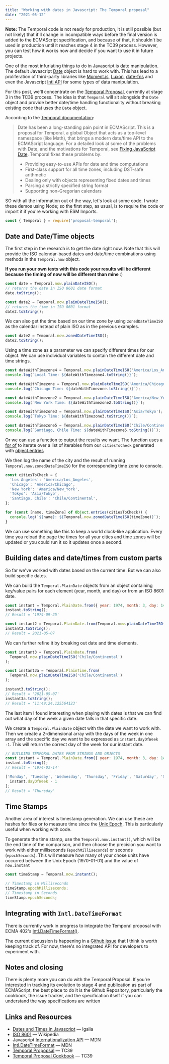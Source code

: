 ```yaml
---
title: "Working with dates in Javascript: The Temporal proposal"
date: "2021-05-12"
---
```


**Note:** The Temporal code is not ready for production, it is still possible (but not likely) that it'll change in incompatible ways before the final version is added to the ECMAScript specification, and because of that, it shouldn't be used in production until it reaches stage 4 in the TC39 process. However, you can test how it works now and decide if you want to use it in future projects.

One of the most infuriating things to do in Javascript is date manipulation. The default Javascript [Date](https://developer.mozilla.org/en-US/docs/Web/JavaScript/Reference/Global_Objects/Date) object is hard to work with. This has lead to a proliferation of third-party libraries like [Moment.js](https://momentjs.com/), [Luxon](https://moment.github.io/luxon/), [date-fns](https://date-fns.org/) and even the Javascript [Intl API](https://developer.mozilla.org/en-US/docs/Web/JavaScript/Reference/Global_Objects/Intl) for some types of data manipulation.

For this post, we'll concentrate on the [Temporal Proposal](https://tc39.es/proposal-temporal/docs/#Temporal-TimeZone), currently at stage 3 in the TC39 process. The idea is that `Temporal` will sit alongside the `Date` object and provide better date/time handling functionality without breaking existing code that uses the `Date` object.

According to the [Temporal documentation](https://tc39.es/proposal-temporal/docs/):

> Date has been a long-standing pain point in ECMAScript. This is a proposal for Temporal, a global Object that acts as a top-level namespace (like Math), that brings a modern date/time API to the ECMAScript language. For a detailed look at some of the problems with Date, and the motivations for Temporal, see [Fixing JavaScript Date](https://maggiepint.com/2017/04/09/fixing-javascript-date-getting-started/). Temporal fixes these problems by:
> 
> - Providing easy-to-use APIs for date and time computations
> - First-class support for all time zones, including DST-safe arithmetic
> - Dealing only with objects representing fixed dates and times
> - Parsing a strictly specified string format
> - Supporting non-Gregorian calendars

SO with all the information out of the way, let's look at some code. I wrote these demos using Node; so the first step, as usual, is to require the code or import it if you're working with ESM Imports.

```js
const { Temporal } = require('proposal-temporal');
```

## Date and Date/Time objects

The first step in the research is to get the date right now. Note that this will provide the ISO calendar-based dates and date/time combinations using methods in the `Temporal.now` object.

**If you run your own tests with this code your results will be different because the timing of now will be different than mine** :)

```js
const date = Temporal.now.plainDateISO();
// returns the date in ISO 8601 date format
date.toString(); 

const date2 = Temporal.now.plainDateTimeISO();
// returns the time in ISO 8601 format
date2.toString();
```

We can also get the time based on our time zone by using `zonedDateTimeISO` as the calendar instead of plain ISO as in the previous examples.

```js
const date2 = Temporal.now.zonedDateTimeISO();
date2.toString();
```

Using a time zone as a parameter we can specify different times for our object. We can use individual variables to contain the different date and time strings.

```js
const dateWithTimezone4 = Temporal.now.plainDateTimeISO('America/Los_Angeles');
console.log(`Local Time: ${dateWithTimezone4.toString()}`);

const dateWithTimezone = Temporal.now.plainDateTimeISO('America/Chicago');
console.log(`Chicago Time: ${dateWithTimezone.toString()}`);

const dateWithTimezone2 = Temporal.now.plainDateTimeISO('America/New_York');
console.log(`New York Time: ${dateWithTimezone2.toString()}`);

const dateWithTimezone3 = Temporal.now.plainDateTimeISO('Asia/Tokyo');
console.log(`Tokyo Time: ${dateWithTimezone3.toString()}`);

const dateWithTimezone5 = Temporal.now.plainDateTimeISO('Chile/Continental');
console.log(`Santiago, Chile Time: ${dateWithTimezone5.toString()}`);
```

Or we can use a function to output the results we want. The function uses a [for of](https://developer.mozilla.org/en-US/docs/Web/JavaScript/Reference/Statements/for...of) to iterate over a list of iterables from our `citiesToCheck` generated with [object.entries](https://developer.mozilla.org/en-US/docs/Web/JavaScript/Reference/Global_Objects/Object/entries)

We then log the name of the city and the result of running `Temporal.now.zonedDateTimeISO` for the corresponding time zone to console.

```js
const citiesToCheck = {
  'Los Angeles': 'America/Los_Angeles',
  'Chicago': 'America/Chicago',
  'New York': 'America/New_York',
  'Tokyo': 'Asia/Tokyo',
  'Santiago, Chile': 'Chile/Continental',
};

for (const [name, timeZone] of Object.entries(citiesToCheck)) {
  console.log(`${name}: ${Temporal.now.zonedDateTimeISO(timeZone)}`);
}
```

We can use something like this to keep a world clock-like application. Every time you reload the page the times for all your cities and time zones will be updated or you could run it so it updates once a second.

## Building dates and date/times from custom parts

So far we've worked with dates based on the current time. But we can also build specific dates.

We can build the `Temporal.PlainDate` objects from an object containing key/value pairs for each element (year, month, and day) or from an ISO 8601 date.

```js
const instant = Temporal.PlainDate.from({ year: 1974, month: 3, day: 14 });
instant.toString();
// Result = '1974-09-25'

const instant2 = Temporal.PlainDate.from(Temporal.now.plainDateTimeISO());
instant2.toString();
// Result = 2021-05-07
```

We can further refine it by breaking out date and time elements.

```js
const instant3 = Temporal.PlainDate.from(
  Temporal.now.plainDateTimeISO('Chile/Continental')
);

const instant3a = Temporal.PlainTime.from(
  Temporal.now.plainDateTimeISO('Chile/Continental')
);

instant3.toString();
// Result = '2021-05-07'
instant3a.toString();
// Result = '11:49:24.125564123'
```

The last item I found interesting when playing with dates is that we can find out what day of the week a given date falls in that specific date.

We create a `Temporal.PlainDate` object with the date we want to work with. Then we create a 2-dimensional array with the days of the week in one array and the specific day we want to be expressed as `instant.dayOfWeek -1`. This will return the correct day of the week for our instant date.

```js
// BUILDING TEMPORAL DATES FROM STRINGS AND OBJECTS
const instant = Temporal.PlainDate.from({ year: 1974, month: 3, day: 14 });
instant.toString();
// Result = '1974-03-14'

['Monday', 'Tuesday', 'Wednesday', 'Thursday', 'Friday', 'Saturday', 'Sunday'][
  instant.dayOfWeek - 1
];
// Result = 'Thursday'
```

## Time Stamps

Another area of interest is timestamp generation. We can use these are hashes for files or to measure time since the [Unix Epoch](https://en.wikipedia.org/wiki/Unix_time). This is particularly useful when working with code.

To generate the time stamp, use the `Temporal.now.instant()`, which will be the end time of the comparison, and then choose the precision you want to work with either milliseconds (`epochMilliseconds`) or seconds (`epochSeconds`). This will measure how many of your chose units have occurred between the Unix Epoch (1970-01-01) and the value of `now.instant`

```js
const timeStamp = Temporal.now.instant();

// Timestamp in Milliseconds
timeStamp.epochMilliseconds;
// Timestamp in Seconds
timeStamp.epochSeconds;
```

## Integrating with `Intl.DateTimeFormat`

There is currently work in progress to integrate the Temporal proposal with ECMA 402's [Intl.DateTimeFormat()](https://developer.mozilla.org/en-US/docs/Web/JavaScript/Reference/Global_Objects/Intl/DateTimeFormat).

The current discussion is happening in a [Github issue](https://github.com/tc39/proposal-temporal/issues/129) that I think is worth keeping track of. For now, there's no integrated API for developers to experiment with.

## Notes and closing

There is plenty more you can do with the Temporal Proposal. If you're interested in tracking its evolution to stage 4 and publication as part of ECMAScript, the best place to do it is the Github Repository, particularly the cookbook, the issue tracker, and the specification itself if you can understand the way specifications are written

## Links and Resources

- [Dates and Times in Javascript](https://blogs.igalia.com/compilers/2020/06/23/dates-and-times-in-javascript/) — Igalia
- [ISO 8601](https://en.wikipedia.org/wiki/ISO_8601) — Wikipedia
- Javascript [Internationalization API](https://developer.mozilla.org/en-US/docs/Web/JavaScript/Reference/Global_Objects/Intl) — MDN
- [Intl.DateTimeFormat](https://developer.mozilla.org/en-US/docs/Web/JavaScript/Reference/Global_Objects/Intl/DateTimeFormat) — MDN
- [Temporal Propopsal](https://tc39.es/proposal-temporal/) — TC39
- [Temporal Proposal Cookbook](https://tc39.es/proposal-temporal/docs/cookbook.html) — TC39
